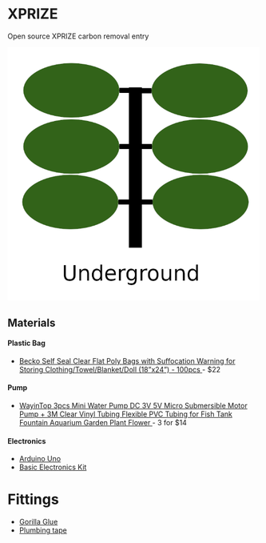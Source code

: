 # XPRIZE

Open source XPRIZE carbon removal entry

![Render](/Render.png)

## Materials
#### Plastic Bag
- [Becko Self Seal Clear Flat Poly Bags with Suffocation Warning for Storing Clothing/Towel/Blanket/Doll (18”x24”) - 100pcs ](https://www.amazon.com/Becko-Suffocation-Warning-Storing-Clothing/dp/B01N0E4II2/) - $22

#### Pump
- [WayinTop 3pcs Mini Water Pump DC 3V 5V Micro Submersible Motor Pump + 3M Clear Vinyl Tubing Flexible PVC Tubing for Fish Tank Fountain Aquarium Garden Plant Flower ](https://www.amazon.com/WayinTop-Submersible-Flexible-Fountain-Aquarium/dp/B07TMW5CDM) - 3 for $14

#### Electronics
- [Arduino Uno](https://www.amazon.com/Arduino-A000066-ARDUINO-UNO-R3/dp/B008GRTSV6/)
- [Basic Electronics Kit](https://www.amazon.com/ZYAMY-Electronics-Components-Breadboard-Potentiometer/dp/B07DW1LVFQ/)

# Fittings
- [Gorilla Glue](https://www.amazon.com/Gorilla-Super-Glue-gram-Clear/dp/B082XGL21J)
- [Plumbing tape](https://www.amazon.com/Dixon-Valve-TTB75-Industrial-Temperature/dp/B003D7K8E0/)
